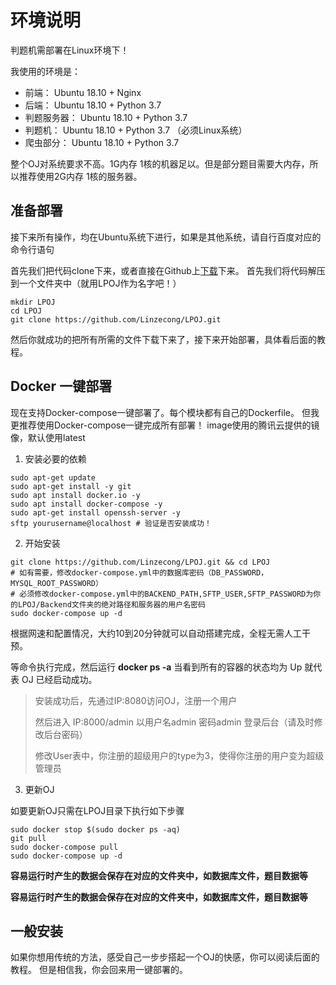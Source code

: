 # 环境说明

判题机需部署在Linux环境下！

我使用的环境是：

+ 前端： Ubuntu 18.10 + Nginx
+ 后端： Ubuntu 18.10 + Python 3.7
+ 判题服务器： Ubuntu 18.10 + Python 3.7 
+ 判题机： Ubuntu 18.10 + Python 3.7 （必须Linux系统）
+ 爬虫部分： Ubuntu 18.10 + Python 3.7

整个OJ对系统要求不高。1G内存 1核的机器足以。但是部分题目需要大内存，所以推荐使用2G内存 1核的服务器。

## 准备部署

接下来所有操作，均在Ubuntu系统下进行，如果是其他系统，请自行百度对应的命令行语句

首先我们把代码clone下来，或者直接在Github上[下载](https://github.com/Linzecong/LPOJ/archive/master.zip)下来。
首先我们将代码解压到一个文件夹中（就用LPOJ作为名字吧！）

```
mkdir LPOJ
cd LPOJ
git clone https://github.com/Linzecong/LPOJ.git
```

然后你就成功的把所有所需的文件下载下来了，接下来开始部署，具体看后面的教程。

## Docker 一键部署

现在支持Docker-compose一键部署了。每个模块都有自己的Dockerfile。
但我更推荐使用Docker-compose一键完成所有部署！
image使用的腾讯云提供的镜像，默认使用latest

1. 安装必要的依赖
```
sudo apt-get update
sudo apt-get install -y git
sudo apt install docker.io -y
sudo apt install docker-compose -y
sudo apt-get install openssh-server -y
sftp yourusername@localhost # 验证是否安装成功！
```
2. 开始安装
```
git clone https://github.com/Linzecong/LPOJ.git && cd LPOJ
# 如有需要，修改docker-compose.yml中的数据库密码（DB_PASSWORD，MYSQL_ROOT_PASSWORD）
# 必须修改docker-compose.yml中的BACKEND_PATH,SFTP_USER,SFTP_PASSWORD为你的LPOJ/Backend文件夹的绝对路径和服务器的用户名密码
sudo docker-compose up -d
```
根据网速和配置情况，大约10到20分钟就可以自动搭建完成，全程无需人工干预。

等命令执行完成，然后运行 **docker ps -a** 当看到所有的容器的状态均为 Up 就代表 OJ 已经启动成功。

> 安装成功后，先通过IP:8080访问OJ，注册一个用户
> 
> 然后进入 IP:8000/admin 以用户名admin 密码admin 登录后台（请及时修改后台密码）
> 
> 修改User表中，你注册的超级用户的type为3，使得你注册的用户变为超级管理员

3. 更新OJ

如要更新OJ只需在LPOJ目录下执行如下步骤
```
sudo docker stop $(sudo docker ps -aq)
git pull
sudo docker-compose pull
sudo docker-compose up -d
```

**容易运行时产生的数据会保存在对应的文件夹中，如数据库文件，题目数据等**

**容易运行时产生的数据会保存在对应的文件夹中，如数据库文件，题目数据等**

## 一般安装

如果你想用传统的方法，感受自己一步步搭起一个OJ的快感，你可以阅读后面的教程。
但是相信我，你会回来用一键部署的。


